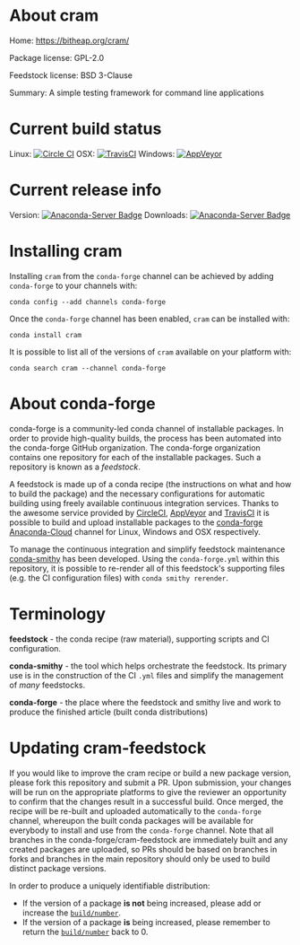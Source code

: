 About cram
==========

Home: https://bitheap.org/cram/

Package license: GPL-2.0

Feedstock license: BSD 3-Clause

Summary: A simple testing framework for command line applications



Current build status
====================

Linux: [![Circle CI](https://circleci.com/gh/conda-forge/cram-feedstock.svg?style=shield)](https://circleci.com/gh/conda-forge/cram-feedstock)
OSX: [![TravisCI](https://travis-ci.org/conda-forge/cram-feedstock.svg?branch=master)](https://travis-ci.org/conda-forge/cram-feedstock)
Windows: [![AppVeyor](https://ci.appveyor.com/api/projects/status/github/conda-forge/cram-feedstock?svg=True)](https://ci.appveyor.com/project/conda-forge/cram-feedstock/branch/master)

Current release info
====================
Version: [![Anaconda-Server Badge](https://anaconda.org/conda-forge/cram/badges/version.svg)](https://anaconda.org/conda-forge/cram)
Downloads: [![Anaconda-Server Badge](https://anaconda.org/conda-forge/cram/badges/downloads.svg)](https://anaconda.org/conda-forge/cram)

Installing cram
===============

Installing `cram` from the `conda-forge` channel can be achieved by adding `conda-forge` to your channels with:

```
conda config --add channels conda-forge
```

Once the `conda-forge` channel has been enabled, `cram` can be installed with:

```
conda install cram
```

It is possible to list all of the versions of `cram` available on your platform with:

```
conda search cram --channel conda-forge
```


About conda-forge
=================

conda-forge is a community-led conda channel of installable packages.
In order to provide high-quality builds, the process has been automated into the
conda-forge GitHub organization. The conda-forge organization contains one repository
for each of the installable packages. Such a repository is known as a *feedstock*.

A feedstock is made up of a conda recipe (the instructions on what and how to build
the package) and the necessary configurations for automatic building using freely
available continuous integration services. Thanks to the awesome service provided by
[CircleCI](https://circleci.com/), [AppVeyor](http://www.appveyor.com/)
and [TravisCI](https://travis-ci.org/) it is possible to build and upload installable
packages to the [conda-forge](https://anaconda.org/conda-forge)
[Anaconda-Cloud](http://docs.anaconda.org/) channel for Linux, Windows and OSX respectively.

To manage the continuous integration and simplify feedstock maintenance
[conda-smithy](http://github.com/conda-forge/conda-smithy) has been developed.
Using the ``conda-forge.yml`` within this repository, it is possible to re-render all of
this feedstock's supporting files (e.g. the CI configuration files) with ``conda smithy rerender``.


Terminology
===========

**feedstock** - the conda recipe (raw material), supporting scripts and CI configuration.

**conda-smithy** - the tool which helps orchestrate the feedstock.
                   Its primary use is in the construction of the CI ``.yml`` files
                   and simplify the management of *many* feedstocks.

**conda-forge** - the place where the feedstock and smithy live and work to
                  produce the finished article (built conda distributions)


Updating cram-feedstock
=======================

If you would like to improve the cram recipe or build a new
package version, please fork this repository and submit a PR. Upon submission,
your changes will be run on the appropriate platforms to give the reviewer an
opportunity to confirm that the changes result in a successful build. Once
merged, the recipe will be re-built and uploaded automatically to the
`conda-forge` channel, whereupon the built conda packages will be available for
everybody to install and use from the `conda-forge` channel.
Note that all branches in the conda-forge/cram-feedstock are
immediately built and any created packages are uploaded, so PRs should be based
on branches in forks and branches in the main repository should only be used to
build distinct package versions.

In order to produce a uniquely identifiable distribution:
 * If the version of a package **is not** being increased, please add or increase
   the [``build/number``](http://conda.pydata.org/docs/building/meta-yaml.html#build-number-and-string).
 * If the version of a package **is** being increased, please remember to return
   the [``build/number``](http://conda.pydata.org/docs/building/meta-yaml.html#build-number-and-string)
   back to 0.
